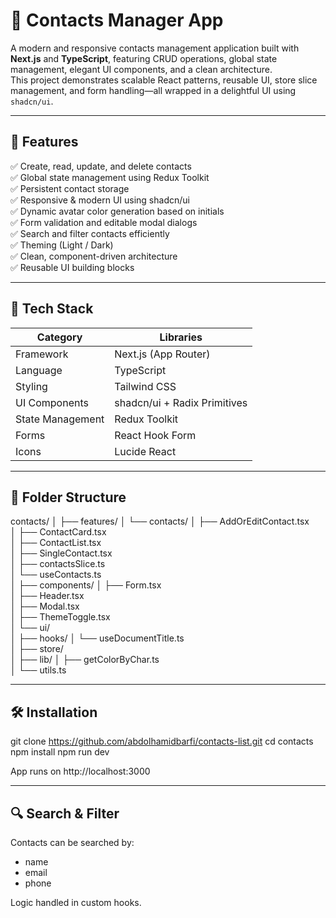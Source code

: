 # 📇 Contacts Manager App

A modern and responsive contacts management application built with **Next.js** and **TypeScript**, featuring CRUD operations, global state management, elegant UI components, and a clean architecture.  
This project demonstrates scalable React patterns, reusable UI, store slice management, and form handling—all wrapped in a delightful UI using `shadcn/ui`.

---

## 🚀 Features

✅ Create, read, update, and delete contacts  
✅ Global state management using Redux Toolkit  
✅ Persistent contact storage  
✅ Responsive & modern UI using shadcn/ui  
✅ Dynamic avatar color generation based on initials  
✅ Form validation and editable modal dialogs  
✅ Search and filter contacts efficiently  
✅ Theming (Light / Dark)  
✅ Clean, component-driven architecture  
✅ Reusable UI building blocks

---

## 🧠 Tech Stack

| Category         | Libraries                    |
| ---------------- | ---------------------------- |
| Framework        | Next.js (App Router)         |
| Language         | TypeScript                   |
| Styling          | Tailwind CSS                 |
| UI Components    | shadcn/ui + Radix Primitives |
| State Management | Redux Toolkit                |
| Forms            | React Hook Form              |
| Icons            | Lucide React                 |

---

## 📂 Folder Structure

contacts/
│
├── features/
│ └── contacts/
│ ├── AddOrEditContact.tsx  
│ ├── ContactCard.tsx  
│ ├── ContactList.tsx  
│ ├── SingleContact.tsx  
│ ├── contactsSlice.ts  
│ └── useContacts.ts  
│
├── components/
│ ├── Form.tsx  
│ ├── Header.tsx  
│ ├── Modal.tsx  
│ ├── ThemeToggle.tsx  
│ └── ui/  
│
├── hooks/
│ └── useDocumentTitle.ts  
│
├── store/  
│
├── lib/
│ ├── getColorByChar.ts  
│ └── utils.ts


---

## 🛠️ Installation

git clone https://github.com/abdolhamidbarfi/contacts-list.git
cd contacts
npm install
npm run dev

App runs on http://localhost:3000

---

## 🔍 Search & Filter

Contacts can be searched by:

- name
- email
- phone

Logic handled in custom hooks.
